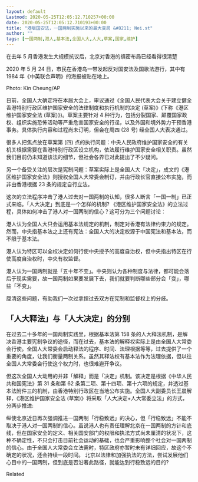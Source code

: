 ```yaml
---
layout: default
Lastmod: 2020-05-25T12:05:12.710257+00:00
date: 2020-05-25T12:05:12.710193+00:00
title: "港版国安法，一国两制实施以来的最大变局 &#8211; Nei.st"
author: ""
tags: [一国两制,港人,基本法,全国人大,人大,草案,国家,维护]
---
```


在去年 5 月香港发生大规模抗议后，北京对香港的缜密布局已经看得很清楚

2020 年 5 月 24 日，市民在香港岛一带发起反对国安法及国歌法游行，其中有 1984 年《中英联合声明》的海报被贴在地上。

Photo: Kin Cheung/AP

日前，全国人大确定将在本届大会上，审议通过《全国人民代表大会关于建立健全香港特别行政区维护国家安全的法律制度和执行机制的决定 (草案)》(下称《港区维护国家安全法 (草案)》)。草案主要针对 4 种行为，包括分裂国家、颠覆国家政权、组织实施恐怖活动等严重危害国家安全的行迳，以及外国和境外势力干预香港事务。具体执行内容和过程尚未订明，但会在周四 (28 号) 经全国人大表决通过。

很多人把焦点放在草案第 (四) 点的执行问题：中央人民政府维护国家安全的有关机关根据需要在香港特别行政区设立机构，依法履行维护国家安全相关职责。虽然我们目前仍未知道该法的细节，但社会各界已对此提出了不少疑问。

另一个备受关注的层次是宪制问题：草案实际上是全国人大「决定」，成文的《港区维护国家安全法》则授权全国人大常委会制订，并由行政长官直接公布实施，而非由香港根据 23 条的规定自行立法。

这次的立法程序冲击了港人过去对一国两制的认知，很多人断言「一国一制」已正式来临。「人大决定」到底是一个怎样的机制? 《港区维护国家安全法》的立法过程，具体如何冲击了港人对一国两制的信心？这可分为三个问题讨论：

港人认为全国人大只会运用基本法规定的机制，制定对香港有法律约束力的规定。然而，中央指基本法之上还有宪法：全国人大的决定权源于中国宪法和基本法，而不限于基本法。

港人认为特区可以全权决定如何行使中央授予的高度自治权，但中央指出特区在行使高度自治权时，中央有权监督。

港人认为一国两制就是「五十年不变」。中央则认为各种制度与法律，都可能会落后于现实需要，故一国两制如果要发展下去，我们就要判断哪些部分会「变」，哪些「不变」。

厘清这些问题，有助我们一次过拿捏过去双方在宪制和监督权上的分歧。

「人大释法」与「人大决定」的分别
----------------

在过去二十多年的一国两制实践里，根据基本法第 158 条的人大释法机制，是解决香港主要宪制争议的途径，而在过去，基本法的解释权实际上是由全国人大常委会行使。全国人大常委会启动释法的程序、时间、法理根据等等，过去提供了一个重要的角度，让我们衡量两制关系。虽然其释法权有基本法作为法理依据，但以往全国人大常委会行使这个权力时，也很难避开争议。

但这次全国人大动用的并非「解释」而是「决定」机制。该决定是根据《中华人民共和国宪法》第 31 条和第 62 条第二项、第十四项、第十六项的规定，并透过基本法附件三的机制，由香港特别行政区在当地公布实施。全国人大副委员长王晨解释，《港区维护国家安全法 (草案)》将采取「人大决定+人大常委立法」的方式，分两步推进:

纵使北京近日再次强调推进一国两制「行稳致远」的决心，但「行稳致远」不能不取决于港人对一国两制的信心。虽说港人也有责任理解北京在一国两制的方针和底线，但在国家安全的定义、相关国安部门的权限和执法方式尚未厘清的状况下，这种不确定性，不只会打击目前社会运动的基础，也会严重影响整个社会对一国两制的信心。由于全国人大常委会立法需时，特区政府亦暂时未有详细回应，故这个不确定的状况，还会持续一段时间。 北京以法律和加强执法的方法，尝试发展他们心目中的一国两制，但到底是否沿著此路径，就能达到行稳致远的目的?

Related

